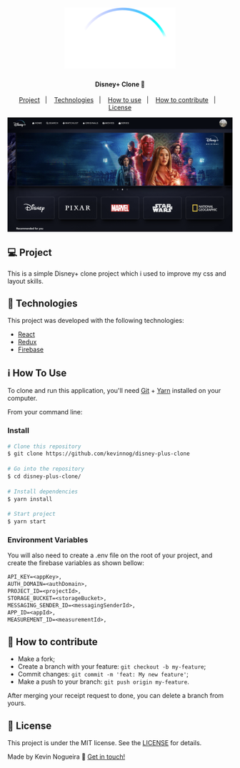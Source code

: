 <h1 align="center">
    <img alt="DisneyPlusClone" title="#DisneyPlusClone" src="public/images/logo.svg" width="250px" />
</h1>

<h4 align="center"> 
	Disney+ Clone 🚀 
</h4>

<p align="center">
  <a href="#-project">Project</a>&nbsp;&nbsp;&nbsp;|&nbsp;&nbsp;&nbsp;
  <a href="#rocket-Technologies">Technologies</a>&nbsp;&nbsp;&nbsp;|&nbsp;&nbsp;&nbsp;
  <a href="#-how-to-use">How to use</a>&nbsp;&nbsp;&nbsp;|&nbsp;&nbsp;&nbsp;
  <a href="#-how-to-contribute">How to contribute</a>&nbsp;&nbsp;&nbsp;|&nbsp;&nbsp;&nbsp;
  <a href="#memo-license">License</a>
</p>

<p align="center">
  <img alt="Moveit" src="public/images/git-cover.png" width="800px">
</p>

## 💻 Project

This is a simple Disney+ clone project which i used to improve my css and layout skills.

## :rocket: Technologies

This project was developed with the following technologies:

- [React][reactjs]
- [Redux][redux]
- [Firebase][firebase]

## :information_source: How To Use

To clone and run this application, you'll need [Git](https://git-scm.com) + [Yarn][yarn] installed on your computer.

From your command line:

### Install

```bash
# Clone this repository
$ git clone https://github.com/kevinnog/disney-plus-clone

# Go into the repository
$ cd disney-plus-clone/

# Install dependencies
$ yarn install

# Start project
$ yarn start
```

### Environment Variables

You will also need to create a .env file on the root of your project, and create the firebase variables as shown bellow:

```env
API_KEY=<appKey>,
AUTH_DOMAIN=<authDomain>,
PROJECT_ID=<projectId>,
STORAGE_BUCKET=<storageBucket>,
MESSAGING_SENDER_ID=<messagingSenderId>,
APP_ID=<appId>,
MEASUREMENT_ID=<measurementId>,
```

## 🤔 How to contribute

- Make a fork;
- Create a branch with your feature: `git checkout -b my-feature`;
- Commit changes: `git commit -m 'feat: My new feature'`;
- Make a push to your branch: `git push origin my-feature`.

After merging your receipt request to done, you can delete a branch from yours.

## :memo: License

This project is under the MIT license. See the [LICENSE](https://github.com/kevinnog/disney-plus-clone/blob/master/LICENSE) for details.

Made by Kevin Nogueira :wave: [Get in touch!](https://www.linkedin.com/in/kevin-nogueira-costa-403536104/)

[redux]: https://redux.js.org
[reactjs]: https://reactjs.org
[redux]: https://facebook.github.io/react-native/
[yarn]: https://yarnpkg.com/
[firebase]: https://firebase.google.com
